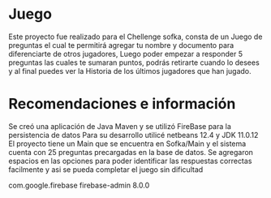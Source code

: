 # Juego
 
Este proyecto fue realizado para el Chellenge sofka, consta de un Juego de preguntas el cual te permitirá agregar tu nombre y documento para diferenciarte de otros jugadores, Luego poder empezar a responder 5 preguntas las cuales te sumaran puntos, podrás retirarte cuando lo desees y al final puedes ver la Historia de los últimos jugadores que han jugado.

# Recomendaciones e información

Se creó una aplicación de Java Maven y se utilizó FireBase para la persistencia de datos
Para su desarrollo utilicé netbeans 12.4 y JDK 11.0.12
El proyecto tiene un Main que se encuentra en Sofka/Main y el sistema cuenta con 25 preguntas precargadas en la base de datos.
Se agregaron espacios en las opciones para poder identificar las respuestas correctas facilmente y asi se pueda completar el juego sin dificultad

<dependencies>
        <dependency>
            <groupId>com.google.firebase</groupId>
            <artifactId>firebase-admin</artifactId>
            <version>8.0.0</version>
        </dependency>
    </dependencies>
